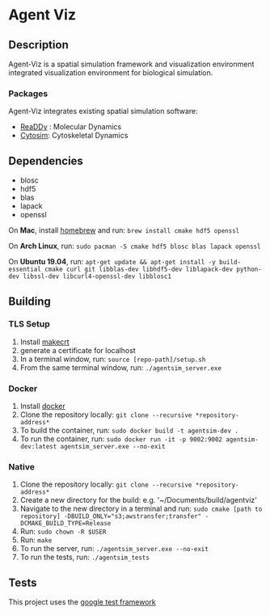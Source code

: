 # Agent Viz

## Description
Agent-Viz is a spatial simulation framework and visualization environment
integrated visualization environment for biological simulation.

### Packages
Agent-Viz integrates existing spatial simulation software:

* [ReaDDy](https://readdy.github.io/) : Molecular Dynamics
* [Cytosim](https://gitlab.com/f.nedelec/cytosim): Cytoskeletal Dynamics

## Dependencies
* blosc
* hdf5
* blas
* lapack
* openssl

On **Mac**, install [homebrew](https://brew.sh/) and run:
`brew install cmake hdf5 openssl`

On **Arch Linux**, run:
`sudo pacman -S cmake hdf5 blosc blas lapack openssl`

On **Ubuntu 19.04**, run:
`apt-get update && apt-get install -y
build-essential cmake curl git libblas-dev libhdf5-dev liblapack-dev
python-dev libssl-dev libcurl4-openssl-dev libblosc1`

## Building
### TLS Setup
1. Install [makecrt](https://github.com/FiloSottile/mkcert)
2. generate a certificate for localhost
3. In a terminal window, run: `source [repo-path]/setup.sh`
4. From the same terminal window, run: `./agentsim_server.exe`

### Docker
1. Install [docker](https://docs.docker.com/v17.09/engine/installation/)
2. Clone the repository locally: `git clone --recursive *repository-address*`
3. To build the container, run: `sudo docker build -t agentsim-dev .`
4. To run the container, run: `sudo docker run -it -p 9002:9002 agentsim-dev:latest agentsim_server.exe --no-exit`

### Native
1. Clone the repository locally: `git clone --recursive *repository-address*`
2. Create a new directory for the build: e.g. '~/Documents/build/agentviz'
3. Navigate to the new directory in a terminal and run:
	`sudo cmake [path to repository] -DBUILD_ONLY="s3;awstransfer;transfer" -DCMAKE_BUILD_TYPE=Release`
4. Run: `sudo chown -R $USER`
5. Run: `make`
6. To run the server, run: `./agentsim_server.exe --no-exit`
7. To run the tests, run: `./agentsim_tests`

## Tests
This project uses the [google test framework](https://github.com/google/googletest)
